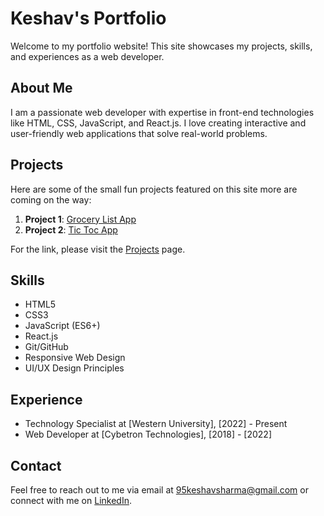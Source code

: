 # Keshav's Portfolio

Welcome to my portfolio website! This site showcases my projects, skills, and experiences as a web developer.

## About Me

I am a passionate web developer with expertise in front-end technologies like HTML, CSS, JavaScript, and React.js. I love creating interactive and user-friendly web applications that solve real-world problems.

## Projects

Here are some of the small fun  projects featured on this site more are coming on the way:

1. **Project 1**: [Grocery List App](https://95keshav.github.io/kidi_projects)
2. **Project 2**: [Tic Toc App](https://95keshav.github.io/kidi_projects)

For the link, please visit the [Projects](https://95keshav.github.io/kidi_projects) page.

## Skills

- HTML5
- CSS3
- JavaScript (ES6+)
- React.js
- Git/GitHub
- Responsive Web Design
- UI/UX Design Principles

## Experience

- Technology Specialist at [Western University], [2022] - Present
- Web Developer at [Cybetron Technologies], [2018] - [2022]

<!-- For more details about my experience, please visit the [Experience](https://95keshav.github.io/experience) page. -->

## Contact

Feel free to reach out to me via email at [95keshavsharma@gmail.com](mailto:95keshavsharma@gmail.com) or connect with me on [LinkedIn](https://www.linkedin.com/in/keshav95/).

<!-- ## License

This project is licensed under the MIT License. See the [LICENSE](LICENSE) file for details. -->
